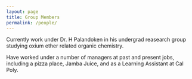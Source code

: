 ```yaml
---
layout: page
title: Group Members
permalink: /people/
---
```


Currently work under Dr. H Palandoken in his undergrad reasearch group studying oxium ether related organic chemistry.

Have worked under a number of managers at past and present jobs, including a pizza place, Jamba Juice, and as a Learning Assistant at Cal Poly.
